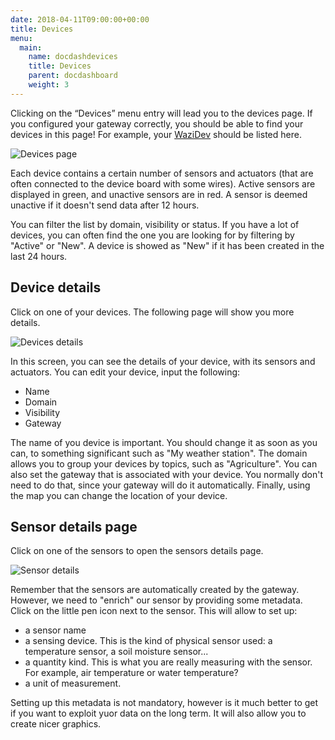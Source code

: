 ```yaml
---
date: 2018-04-11T09:00:00+00:00
title: Devices 
menu:
  main:
    name: docdashdevices
    title: Devices
    parent: docdashboard
    weight: 3
---
```


Clicking on the “Devices” menu entry will lead you to the devices page.
If you configured your gateway correctly, you should be able to find your devices in this page!
For example, your [WaziDev](/documentation/wazidev/) should be listed here.


![Devices page](../images/devices.png)

Each device contains a certain number of sensors and actuators (that are often connected to the device board with some wires).
Active sensors are displayed in green, and unactive sensors are in red.
A sensor is deemed unactive if it doesn't send data after 12 hours.

You can filter the list by domain, visibility or status.
If you have a lot of devices, you can often find the one you are looking for by filtering by "Active" or "New".
A device is showed as "New" if it has been created in the last 24 hours.

Device details
--------------

Click on one of your devices.
The following page will show you more details.

![Devices details](../images/device_details.png)

In this screen, you can see the details of your device, with its sensors and actuators.
You can edit your device, input the following:

- Name
- Domain
- Visibility 
- Gateway

The name of you device is important. You should change it as soon as you can, to something significant such as "My weather station".
The domain allows you to group your devices by topics, such as "Agriculture".
You can also set the gateway that is associated with your device. You normally don't need to do that, since your gateway will do it automatically.
Finally, using the map you can change the location of your device.


Sensor details page
-------------------

Click on one of the sensors to open the sensors details page.

![Sensor details](../images/sensorDetails.png)

Remember that the sensors are automatically created by the gateway.
However, we need to "enrich" our sensor by providing some metadata.
Click on the little pen icon next to the sensor.
This will allow to set up:

- a sensor name
- a sensing device. This is the kind of physical sensor used: a temperature sensor, a soil moisture sensor...
- a quantity kind. This is what you are really measuring with the sensor. For example, air temperature or water temperature?
- a unit of measurement.

Setting up this metadata is not mandatory, however is it much better to get if you want to exploit yuor data on the long term.
It will also allow you to create nicer graphics.

